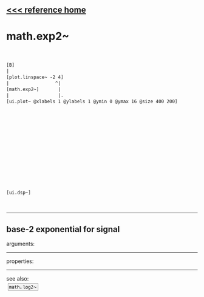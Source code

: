 [<<< reference home](ceammc_lib.md)
---

# math.exp2~

```


[B]
|
[plot.linspace~ -2 4]
|                 ^|
[math.exp2~]       |
|                  |.
[ui.plot~ @xlabels 1 @ylabels 1 @ymin 0 @ymax 16 @size 400 200]














[ui.dsp~]

            
```
---
base-2 exponential for signal
---
arguments:


---
properties:


---
see also:<br>
[![math.log2~](img/object_math.log2~.png)](math.log2~.md)
